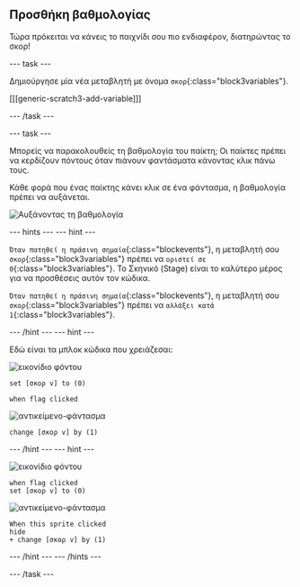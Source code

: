 ## Προσθήκη βαθμολογίας

Τώρα πρόκειται να κάνεις το παιχνίδι σου πιο ενδιαφέρον, διατηρώντας το σκορ!

--- task ---

Δημιούργησε μία νέα μεταβλητή με όνομα `σκορ`{:class="block3variables"}.

[[[generic-scratch3-add-variable]]]

--- /task ---

--- task ---

Μπορείς να παρακολουθείς τη βαθμολογία του παίκτη; Οι παίκτες πρέπει να κερδίζουν πόντους όταν πιάνουν φαντάσματα κάνοντας κλικ πάνω τους.

Κάθε φορά που ένας παίκτης κάνει κλικ σε ένα φάντασμα, η βαθμολογία πρέπει να αυξάνεται.

![Αυξάνοντας τη βαθμολογία](images/ghost-score-test.png)

--- hints ---
 --- hint ---

`Όταν πατηθεί η πράσινη σημαία`{:class="blockevents"}, η μεταβλητή σου `σκορ`{:class="block3variables"} πρέπει να `οριστεί σε 0`{:class="block3variables"}. Το Σκηνικό (Stage) είναι το καλύτερο μέρος για να προσθέσεις αυτόν τον κώδικα.

`Όταν πατηθεί η πράσινη σημαία`{:class="blockevents"}, η μεταβλητή σου `σκορ`{:class="block3variables"} πρέπει να `αλλάξει κατά 1`{:class="block3variables"}.

--- /hint --- --- hint --- 

Εδώ είναι τα μπλοκ κώδικα που χρειάζεσαι:

![εικονίδιο φόντου](images/ghost-backdrop.png)

```blocks3
set [σκορ v] to (0)

when flag clicked
```

![αντικείμενο-φάντασμα](images/ghost-sprite.png)

```blocks3
change [σκορ v] by (1)
```

--- /hint --- --- hint ---

![εικονίδιο φόντου](images/ghost-backdrop.png)

```blocks3
when flag clicked
set [σκορ v] to (0)
```

![αντικείμενο-φάντασμα](images/ghost-sprite.png)

```blocks3
When this sprite clicked
hide
+ change [σκορ v] by (1)
```

--- /hint --- --- /hints ---

--- /task ---